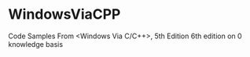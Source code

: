 # WindowsViaCPP
Code Samples From &lt;Windows Via C/C++>, 5th Edition
6th edition on 0 knowledge basis

